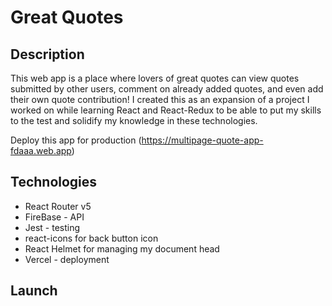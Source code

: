 # Great Quotes

## Description
This web app is a place where lovers of great quotes can view quotes submitted by other users, comment on already added quotes, and even add their own quote contribution! I created this as an expansion of a project I worked on while learning React and React-Redux to be able to put my skills to the test and solidify my knowledge in these technologies.


Deploy this app for production (https://multipage-quote-app-fdaaa.web.app)

## Technologies 
- React Router v5
- FireBase - API
- Jest - testing
- react-icons for back button icon
- React Helmet for managing my document head
- Vercel - deployment

## Launch